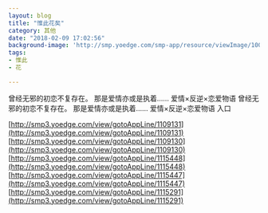 ```yaml
---
layout: blog
title: "惟此花矣"
category: 其他
date: "2018-02-09 17:02:56"
background-image: 'http://smp.yoedge.com/smp-app/resource/viewImage/1003734appline.png'
tags:
- 惟此
- 花

---
```

曾经无邪的初恋不复存在。 那是爱情亦或是执着…… 爱情×反逆×恋爱物语
曾经无邪的初恋不复存在。 那是爱情亦或是执着…… 爱情×反逆×恋爱物语
入口

[http://smp3.yoedge.com/view/gotoAppLine/1109131](http://smp3.yoedge.com/view/gotoAppLine/1109131)
[http://smp3.yoedge.com/view/gotoAppLine/1109130](http://smp3.yoedge.com/view/gotoAppLine/1109130)
[http://smp3.yoedge.com/view/gotoAppLine/1115448](http://smp3.yoedge.com/view/gotoAppLine/1115448)
[http://smp3.yoedge.com/view/gotoAppLine/1115447](http://smp3.yoedge.com/view/gotoAppLine/1115447)
[http://smp3.yoedge.com/view/gotoAppLine/1115291](http://smp3.yoedge.com/view/gotoAppLine/1115291)

        
